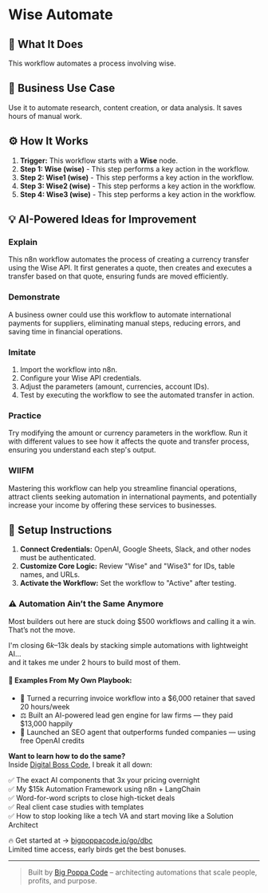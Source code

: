 # Wise Automate

## 🚀 What It Does
This workflow automates a process involving wise.

## 💼 Business Use Case
Use it to automate research, content creation, or data analysis. It saves hours of manual work.

## ⚙️ How It Works
1.  **Trigger:** This workflow starts with a **Wise** node.
2. **Step 1: Wise (wise)** - This step performs a key action in the workflow.
3. **Step 2: Wise1 (wise)** - This step performs a key action in the workflow.
4. **Step 3: Wise2 (wise)** - This step performs a key action in the workflow.
5. **Step 4: Wise3 (wise)** - This step performs a key action in the workflow.

## 💡 AI-Powered Ideas for Improvement
### Explain
This n8n workflow automates the process of creating a currency transfer using the Wise API. It first generates a quote, then creates and executes a transfer based on that quote, ensuring funds are moved efficiently.

### Demonstrate
A business owner could use this workflow to automate international payments for suppliers, eliminating manual steps, reducing errors, and saving time in financial operations.

### Imitate
1. Import the workflow into n8n.
2. Configure your Wise API credentials.
3. Adjust the parameters (amount, currencies, account IDs).
4. Test by executing the workflow to see the automated transfer in action.

### Practice
Try modifying the amount or currency parameters in the workflow. Run it with different values to see how it affects the quote and transfer process, ensuring you understand each step's output.

### WIIFM
Mastering this workflow can help you streamline financial operations, attract clients seeking automation in international payments, and potentially increase your income by offering these services to businesses.

## 🔧 Setup Instructions
1. **Connect Credentials:** OpenAI, Google Sheets, Slack, and other nodes must be authenticated.
2. **Customize Core Logic:** Review "Wise" and "Wise3" for IDs, table names, and URLs.
3. **Activate the Workflow:** Set the workflow to "Active" after testing.

### ⚠️ Automation Ain’t the Same Anymore

Most builders out here are stuck doing $500 workflows and calling it a win.  
That’s not the move.  

I'm closing $6k–$13k deals by stacking simple automations with lightweight AI...  
and it takes me under 2 hours to build most of them.

#### 🧠 Examples From My Own Playbook:
- 🔁 Turned a recurring invoice workflow into a $6,000 retainer that saved 20 hours/week  
- ⚖️ Built an AI-powered lead gen engine for law firms — they paid $13,000 happily  
- 🚀 Launched an SEO agent that outperforms funded companies — using free OpenAI credits  

**Want to learn how to do the same?**  
Inside [Digital Boss Code](https://bigpoppacode.io/go/dbc), I break it all down:

✅ The exact AI components that 3x your pricing overnight  
✅ My $15k Automation Framework using n8n + LangChain  
✅ Word-for-word scripts to close high-ticket deals  
✅ Real client case studies with templates  
✅ How to stop looking like a tech VA and start moving like a Solution Architect  

🔥 Get started at → [bigpoppacode.io/go/dbc](https://bigpoppacode.io/go/dbc)  
Limited time access, early birds get the best bonuses.

---
> Built by [Big Poppa Code](https://bigpoppacode.io) – architecting automations that scale people, profits, and purpose.
